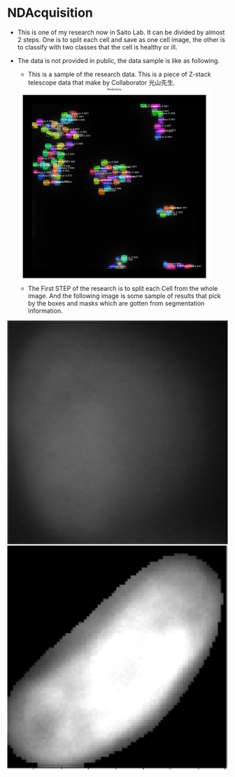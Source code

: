 # NDAcquisition

* This is one of my research now in Saito Lab. It can be divided by almost 2 steps. One is to split each cell and save as one cell image, the other is to classify with two classes that the cell is healthy or ill.

* The data is not provided in public, the data sample is like as following.

  * This is a sample of the research data. This is a piece of Z-stack telescope data that make by Collaborator 光山先生.

   <img src="./DataSample/segmentationsSample.png" alt="segmentationsSample" style="zoom:50%;" />

  

  * The First STEP of the research is to split each Cell from the whole image. And the following image is some sample of results that pick by the boxes and masks which are gotten from segmentation information.

<div align=center>
<img src="./DataSample/cell03.png" alt="cell03" width="512" height="512"/><img src="./DataSample/cell02_mask.png" alt="cell02_mask" width="512" height="512"/>
</div>

